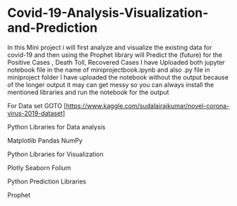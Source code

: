 # Covid-19-Analysis-Visualization-and-Prediction
In this Mini project i will first analyze and visualize the existing data for covid-19 and then using the Prophet library will Predict the (future) for the Positive Cases , Death Toll, Recovered Cases
I have Uploaded both jupyter notebook file in the name of miniprojectbook.ipynb and also .py file in miniproject folder
I have uploaded the notebook without the output because of the longer output it may can get messy so you can always install the mentioned libraries and run the notebook for the output


For Data set  GOTO  [https://www.kaggle.com/sudalairajkumar/novel-corona-virus-2019-dataset]

Python Libraries for Data analysis


 Matplotlib
 Pandas
 NumPy

Python Libraries for Visualization


 Plotly
 Seaborn
 Folium

Python Prediction Libraries 


Prophet

